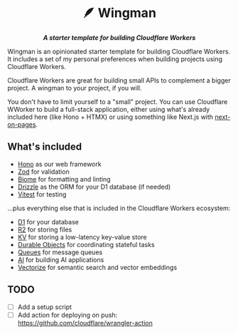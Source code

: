 <p align="center">
  <h1 align="center">🪶 Wingman</h1>

  <p align="center">
    <em><strong>A starter template for building Cloudflare Workers</strong></em>
  </p>
</p>

Wingman is an opinionated starter template for building Cloudflare Workers. It includes a set of my personal preferences when building projects using Cloudflare Workers.

Cloudflare Workers are great for building small APIs to complement a bigger project. A wingman to your project, if you will.

You don't have to limit yourself to a "small" project. You can use Cloudflare WWorker to build a full-stack application, either using what's already included here (like Hono + HTMX) or using something like Next.js with [next-on-pages](https://github.com/cloudflare/next-on-pages).

## What's included

- [Hono](https://github.com/honojs/hono) as our web framework
- [Zod](https://github.com/colinhacks/zod) for validation
- [Biome](https://biomejs.dev) for formatting and linting
- [Drizzle](https://drizzle.org) as the ORM for your D1 database (if needed)
- [Vitest](https://vitest.dev) for testing

...plus everything else that is included in the Cloudflare Workers ecosystem:

- [D1](https://developers.cloudflare.com/d1/) for your database
- [R2](https://developers.cloudflare.com/r2/) for storing files
- [KV](hhttps://developers.cloudflare.com/kv) for storing a low-latency key-value store
- [Durable Objects](https://developers.cloudflare.com/durable-objects/) for coordinating stateful tasks
- [Queues](https://developers.cloudflare.com/workers/queues/) for message queues
- [AI](https://developers.cloudflare.com/ai/) for building AI applications
- [Vectorize](https://developers.cloudflare.com/vector/) for semantic search and vector embeddings

## TODO

- [ ] Add a setup script
- [ ] Add action for deploying on push: https://github.com/cloudflare/wrangler-action
